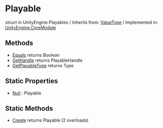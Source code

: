 # Playable
struct in UnityEngine.Playables
 / Inherits from: <a href="https://docs.unity3d.com/6000.0/Documentation/ScriptReference/ValueType.html" target="_blank">ValueType</a> / Implemented in: <a href="https://docs.unity3d.com/6000.0/Documentation/ScriptReference/UnityEngine.CoreModule.html" target="_blank">UnityEngine.CoreModule</a>
## Methods
- <a href="https://docs.unity3d.com/6000.0/Documentation/ScriptReference/Playable.Equals.html" target="_blank">Equals</a> returns Boolean
- <a href="https://docs.unity3d.com/6000.0/Documentation/ScriptReference/Playable.GetHandle.html" target="_blank">GetHandle</a> returns PlayableHandle
- <a href="https://docs.unity3d.com/6000.0/Documentation/ScriptReference/Playable.GetPlayableType.html" target="_blank">GetPlayableType</a> returns Type
## Static Properties
- <a href="https://docs.unity3d.com/6000.0/Documentation/ScriptReference/Playable-Null.html" target="_blank">Null</a> : Playable
## Static Methods
- <a href="https://docs.unity3d.com/6000.0/Documentation/ScriptReference/Playable.Create.html" target="_blank">Create</a> returns Playable (2 overloads)
